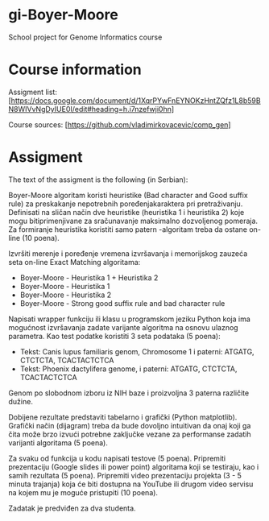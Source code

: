 # gi-Boyer-Moore
School project for Genome Informatics course

# Course information
Assigment list:
[https://docs.google.com/document/d/1XqrPYwFnEYNOKzHntZQfz1L8b59BN8WIVvNgDyIUE0I/edit#heading=h.i7nzefwji0hn]

Course sources:
[https://github.com/vladimirkovacevic/comp_gen]

# Assigment
The text of the assigment is the following (in Serbian):

Boyer-Moore algoritam koristi heuristike (Bad character and Good suffix rule) za preskakanje nepotrebnih poređenjakaraktera pri pretraživanju. Definisati na sličan način dve heuristike (heuristika 1 i heuristika 2) koje mogu bitiprimenjivane za sračunavanje maksimalno dozvoljenog pomeraja. Za formiranje heuristika koristiti samo patern -algoritam treba da ostane on-line (10 poena).

Izvršiti merenje i poređenje vremena izvršavanja i memorijskog zauzeća seta on-line Exact Matching algoritama:

* Boyer-Moore - Heuristika 1 + Heuristika 2
* Boyer-Moore - Heuristika 1
* Boyer-Moore - Heuristika 2
* Boyer-Moore - Strong good suffix rule and bad character rule

Napisati wrapper funkciju ili klasu u programskom jeziku Python koja ima mogućnost izvršavanja zadate varijante algoritma na osnovu ulaznog parametra. Kao test podatke koristiti 3 seta podataka (5 poena):

* Tekst: Canis lupus familiaris genom, Chromosome 1 i paterni: ATGATG, CTCTCTA, TCACTACTCTCA
* Tekst: Phoenix dactylifera genome, i paterni: ATGATG, CTCTCTA, TCACTACTCTCA

Genom po slobodnom izboru iz NIH baze i proizvoljna 3 paterna različite dužine.

Dobijene rezultate predstaviti tabelarno i grafički (Python matplotlib). Grafički način (dijagram) treba da bude dovoljno intuitivan da onaj koji ga čita može brzo izvući potrebne zaključke vezane za performanse zadatih varijanti algoritama (5 poena).

Za svaku od funkcija u kodu napisati testove (5 poena).
Pripremiti prezentaciju (Google slides ili power point) algoritama koji se testiraju, kao i samih rezultata (5 poena).
Pripremiti video prezentaciju projekta (3 - 5 minuta trajanja) koja će biti dostupna na YouTube ili drugom video servisu na kojem mu je moguće pristupiti (10 poena).

Zadatak je predviđen za dva studenta.